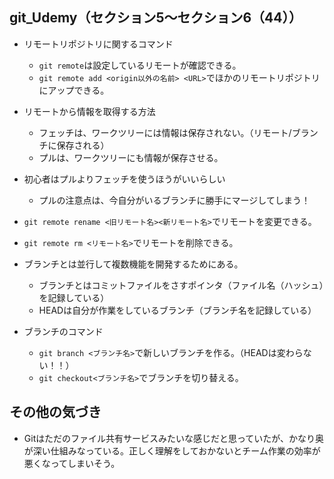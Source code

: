 ## git_Udemy（セクション5～セクション6（44））
- リモートリポジトリに関するコマンド
  - `git remote`は設定しているリモートが確認できる。
  - `git remote add <origin以外の名前> <URL>`でほかのリモートリポジトリにアップできる。


- リモートから情報を取得する方法
  - フェッチは、ワークツリーには情報は保存されない。（リモート/ブランチに保存される）
  - プルは、ワークツリーにも情報が保存させる。


- 初心者はプルよりフェッチを使うほうがいいらしい
  - プルの注意点は、今自分がいるブランチに勝手にマージしてしまう！


- `git remote rename <旧リモート名><新リモート名>`でリモートを変更できる。


- `git remote rm <リモート名>`でリモートを削除できる。


- ブランチとは並行して複数機能を開発するためにある。
  - ブランチとはコミットファイルをさすポインタ（ファイル名（ハッシュ）を記録している）
  - HEADは自分が作業をしているブランチ（ブランチ名を記録している）


- ブランチのコマンド
  - `git branch <ブランチ名>`で新しいブランチを作る。（HEADは変わらない！！）
  - `git checkout<ブランチ名>`でブランチを切り替える。


## その他の気づき
- Gitはただのファイル共有サービスみたいな感じだと思っていたが、かなり奥が深い仕組みなっている。正しく理解をしておかないとチーム作業の効率が悪くなってしまいそう。
